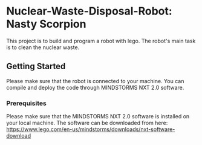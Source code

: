 # Nuclear-Waste-Disposal-Robot: Nasty Scorpion
This project is to build and program a robot with lego. The robot's main task is to clean the nuclear waste.

## Getting Started

Please make sure that the robot is connected to your machine. You can compile and deploy the code through MINDSTORMS NXT 2.0 software.

### Prerequisites

Please make sure that the MINDSTORMS NXT 2.0 software is installed on your local machine. The software can be downloaded from here: https://www.lego.com/en-us/mindstorms/downloads/nxt-software-download 
